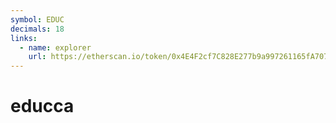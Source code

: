 ```yaml
---
symbol: EDUC
decimals: 18
links:
  - name: explorer
    url: https://etherscan.io/token/0x4E4F2cf7C828E277b9a997261165fA7074ec66bF
---
```


# educca
